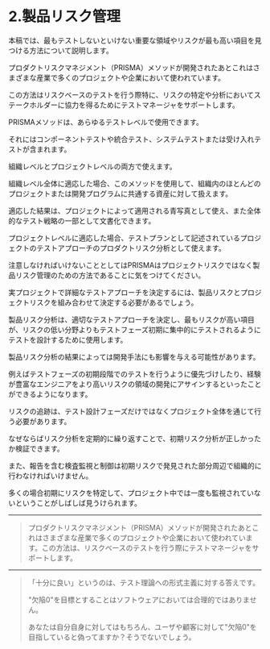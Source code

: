 # 2.製品リスク管理

本稿では、最もテストしないといけない重要な領域やリスクが最も高い項目を見つける方法について説明します。

プロダクトリスクマネジメント（PRISMA）メソッドが開発されたあとこれはさまざまな産業で多くのプロジェクトや企業において使われています。

この方法はリスクベースのテストを行う際特に、リスクの特定や分析においてステークホルダーに協力を得るためにテストマネージャをサポートします。

PRISMAメソッドは、あらゆるテストレベルで使用できます。

それにはコンポーネントテストや統合テスト、システムテストまたは受け入れテストが含まれます。

組織レベルとプロジェクトレベルの両方で使えます。

組織レベル全体に適応した場合、このメソッドを使用して、組織内のほとんどのプロジェクトまたは開発プログラムに共通する資産に対して扱えます。

適応した結果は、プロジェクトによって適用される青写真として使え、また全体的なテスト戦略の一部として文書化できます。

プロジェクトレベルに適応した場合、テストプランとして記述されているプロジェクトのテストアプローチのプロダクトリスク分析として使えます。

注意しなければいけないこととしてはPRISMAはプロジェクトリスクではなく製品リスク管理のための方法であることに気をつけてください。

実プロジェクトで詳細なテストアプローチを決定するには、製品リスクとプロジェクトリスクを組み合わせて決定する必要があるでしょう。

製品リスク分析は、適切なテストアプローチを決定し、最もリスクが高い項目が、リスクの低い分野よりもテストフェーズ初期に集中的にテストされるようにテストを設計するために使用します。

製品リスク分析の結果によっては開発手法にも影響を与える可能性があります。

例えばテストフェーズの初期段階でのテストを行うように優先づけしたり、経験が豊富なエンジニアをより高いリスクの領域の開発にアサインするといったことができるようになります。

リスクの追跡は、テスト設計フェーズだけではなくプロジェクト全体を通じて行う必要があります。

なぜならばリスク分析を定期的に繰り返すことで、初期リスク分析が正しかったか検証できます。

また、報告を含む検査監視と制御は初期リスクで発見された部分周辺で組織的に行わなければいけません。

多くの場合初期にリスクを特定して、プロジェクト中では一度も監視されていないということがしばしば見うけられます。

---

> プロダクトリスクマネジメント（PRISMA）メソッドが開発されたあとこれはさまざまな産業で多くのプロジェクトや企業において使われています。この方法は、リスクベースのテストを行う際にテストマネージャをサポートします。

---

> 「十分に良い」というのは、テスト理論への形式主義に対する答えです。
>
> "欠陥0"を目標とすることはソフトウェアにおいては合理的ではありません。
>
> あなたは自分自身に対してはもちろん、ユーザや顧客に対して"欠陥0"を目指していると偽ってますか？そうでないでしょう。



